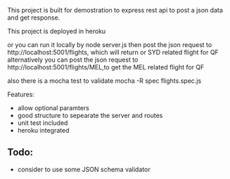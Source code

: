 This project is built for demostration to express rest api to post a json data and get response.

This project is deployed in heroku

or you can run it locally by node server.js
then post the json request to http://localhost:5001/flights, which will return or SYD related flight for QF
alternatively you can post the json request to http://localhost:5001/flights/MEL,to get the MEL related flight for QF

also there is a mocha test to validate
mocha -R spec flights.spec.js

Features:
- allow optional paramters
- good structure to sepearate the server and routes
- unit test included
- heroku integrated

Todo:
--------------
- consider to use some JSON schema validator
